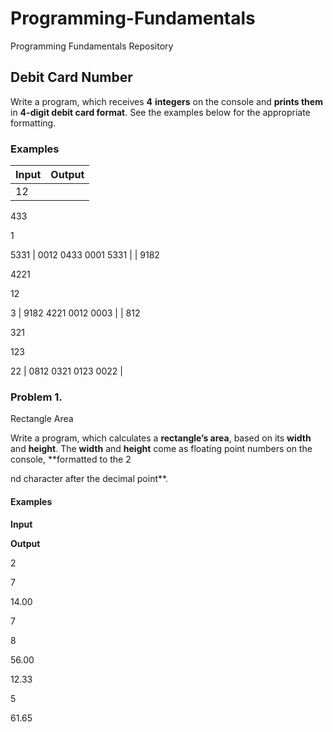 # Programming-Fundamentals

Programming Fundamentals Repository


Debit Card Number
-----------------

Write a program, which receives **4** **integers** on the console and
**prints them** in **4-digit debit card format**. See the examples below
for the appropriate formatting.

### Examples

| **Input** | **Output**          |
|-----------|---------------------|
| 12        
            
 433        
            
 1          
            
 5331       | 0012 0433 0001 5331 |
| 9182      
            
 4221       
            
 12         
            
 3          | 9182 4221 0012 0003 |
| 812       
            
 321        
            
 123        
            
 22         | 0812 0321 0123 0022 |

### Problem 1.   
Rectangle Area

Write a program, which calculates a **rectangle’s area**, based on its **width**
and **height**. The **width** and **height** come as
floating point numbers on the console, **formatted
to the 2

nd character after the decimal point**.

#### Examples

 

**Input**

 

**Output**

 

2

7

 

14.00

 

7

8

 

56.00

 

12.33

5

 

61.65
